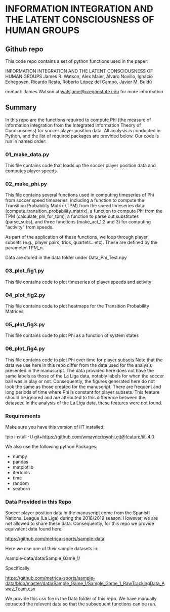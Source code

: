 
# INFORMATION INTEGRATION AND THE LATENT CONSCIOUSNESS OF HUMAN GROUPS
## Github repo
This code repo contains a set of python functions used in the paper:

INFORMATION INTEGRATION AND THE LATENT CONSCIOUSNESS OF HUMAN GROUPS
James R. Watson, Alex Maier, Álvaro Novillo, Ignacio Echegoyen, Ricardo Resta, Roberto López del Campo, Javier M. Buldú

contact: James Watson at watsjame@oregonstate.edu for more information

## Summary
In this repo are the functions required to compute Phi (the measure of information integration from the Integrated Information Theory of Conciousness) for soccer player position data. All analysis is conducted in Python, and the list of required packages are provided below. Our code is run in named order:

### 01_make_data.py
This file contains code that loads up the soccer player position data and computes player speeds. 

### 02_make_phi.py
This file contains several functions used in computing timeseries of Phi from soccer speed timeseries, including a function to compute the Transition Probability Matrix (TPM) from the speed timeseries data (compute_transition_probability_matrix), a function to compute Phi from the TPM (calculate_phi_for_tpm), a function to parse out substitutes (parse_subs), and three functions (make_act_1,2 and 3) for computing "activity" from speeds.

As part of the application of these functions, we loop through player subsets (e.g., player pairs, trios, quartets...etc). These are defined by the parameter TPM_n.

Data are stored in the data folder under Data_Phi_Test.npy

### 03_plot_fig1.py
This file contains code to plot timeseries of player speeds and activity

### 04_plot_fig2.py
This file contains code to plot heatmaps for the Transition Probability Matrices 

### 05_plot_fig3.py
This file contains code to plot Phi as a function of system states

### 06_plot_fig4.py
This file contains code to plot Phi over time for player subsets.Note that the data we use here in this repo differ from the data used for the analysis presented in the manuscript. The data provided here does not have the same labels as those of the La Liga data, notably labels for when the soccer ball was in play or not. Consequently, the figures generated here do not look the same as those created for the manuscript. There are frequent and long periods of time where Phi is constant for player subsets. This feature should be ignored and are attributed to this difference between the datasets. In the analysis of the La Liga data, these features were not found.

### Requirements
Make sure you have this version of IIT installed:

!pip install -U git+https://github.com/wmayner/pyphi.git@feature/iit-4.0

We also use the following python Packages:
- numpy
- pandas
- matplotlib
- itertools
- time
- random
- seaborn


### Data Provided in this Repo
Soccer player position data in the manuscript come from the Spanish National League (La Liga) during the 2018/2019 season. However, we are not allowed to share these data. Consequently, for this repo we provide equivalent data found here:

https://github.com/metrica-sports/sample-data

Here we use one of their sample datasets in:

/sample-data/data/Sample_Game_1/

Specifically

https://github.com/metrica-sports/sample-data/blob/master/data/Sample_Game_1/Sample_Game_1_RawTrackingData_Away_Team.csv

We provide this csv file in the Data folder of this repo. We have manually extracted the relevent data so that the subsequent functions can be run.  



